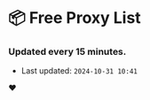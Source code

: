 # :package: Free Proxy List
### Updated every 15 minutes.

- Last updated: `2024-10-31 10:41`

:heart:
